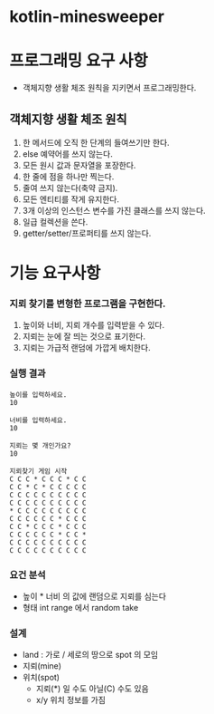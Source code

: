 # kotlin-minesweeper

# 프로그래밍 요구 사항
- 객체지향 생활 체조 원칙을 지키면서 프로그래밍한다.

## 객체지향 생활 체조 원칙
1. 한 메서드에 오직 한 단계의 들여쓰기만 한다. 
2. else 예약어를 쓰지 않는다. 
3. 모든 원시 값과 문자열을 포장한다. 
4. 한 줄에 점을 하나만 찍는다. 
5. 줄여 쓰지 않는다(축약 금지). 
6. 모든 엔티티를 작게 유지한다. 
7. 3개 이상의 인스턴스 변수를 가진 클래스를 쓰지 않는다. 
8. 일급 컬렉션을 쓴다. 
9. getter/setter/프로퍼티를 쓰지 않는다.

# 기능 요구사항
### 지뢰 찾기를 변형한 프로그램을 구현한다.
1. 높이와 너비, 지뢰 개수를 입력받을 수 있다. 
2. 지뢰는 눈에 잘 띄는 것으로 표기한다. 
3. 지뢰는 가급적 랜덤에 가깝게 배치한다.

### 실행 결과
````
높이를 입력하세요.
10

너비를 입력하세요.
10

지뢰는 몇 개인가요?
10

지뢰찾기 게임 시작
C C C * C C C * C C
C C * C * C C C C C
C C C C C C C C C C
C C C C C C C C C C
* C C C C C C C C C
C C C C C C * C C C
C C * C C C * C C C
C C C C C C * C C *
C C C C C C C C C C
C C C C C C C C C C
````

### 요건 분석
- 높이 * 너비 의 값에 랜덤으로 지뢰를 심는다
- 형태 int range 에서 random take

### 설계
- land : 가로 / 세로의 땅으로 spot 의 모임
- 지뢰(mine)
- 위치(spot)
  - 지뢰(*) 일 수도 아닐(C) 수도 있음
  - x/y 위치 정보를 가짐
